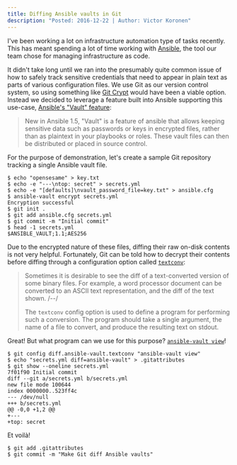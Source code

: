 ```yaml
---
title: Diffing Ansible vaults in Git
description: "Posted: 2016-12-22 | Author: Victor Koronen"
---
```


I've been working a lot on infrastructure automation type of tasks recently.
This has meant spending a lot of time working with [Ansible][ansible], the tool
our team chose for managing infrastructure as code.

It didn't take long until we ran into the presumably quite common issue of how
to safely track sensitive credentials that need to appear in plain text as parts
of various configuration files. We use Git as our version control system, so
using something like [Git Crypt][git-crypt] would have been a viable option.
Instead we decided to leverage a feature built into Ansible supporting this
use-case, [Ansible's "Vault" feature][ansible-vault]:

> New in Ansible 1.5, "Vault" is a feature of ansible that allows keeping
> sensitive data such as passwords or keys in encrypted files, rather than as
> plaintext in your playbooks or roles. These vault files can then be
> distributed or placed in source control.

For the purpose of demonstration, let's create a sample Git repository tracking
a single Ansible vault file.

    $ echo "opensesame" > key.txt
    $ echo -e "---\ntop: secret" > secrets.yml
    $ echo -e "[defaults]\nvault_password_file=key.txt" > ansible.cfg
    $ ansible-vault encrypt secrets.yml
    Encryption successful
    $ git init .
    $ git add ansible.cfg secrets.yml
    $ git commit -m "Initial commit"
    $ head -1 secrets.yml
    $ANSIBLE_VAULT;1.1;AES256

[ansible]: https://www.ansible.com/
[git-crypt]: https://www.agwa.name/projects/git-crypt/
[ansible-vault]: https://docs.ansible.com/ansible/playbooks_vault.html

Due to the encrypted nature of these files, diffing their raw on-disk contents
is not very helpful. Fortunately, Git can be told how to decrypt their contents
before diffing through a configuration option called
[`textconv`][git-diff-textconv]:

> Sometimes it is desirable to see the diff of a text-converted version of some
> binary files. For example, a word processor document can be converted to an
> ASCII text representation, and the diff of the text shown. /--/
>
> The `textconv` config option is used to define a program for performing such a
> conversion. The program should take a single argument, the name of a file to
> convert, and produce the resulting text on stdout.

Great! But what program can we use for this purpose?
[`ansible-vault view`][ansible-vault-view]!

    $ git config diff.ansible-vault.textconv "ansible-vault view"
    $ echo "secrets.yml diff=ansible-vault" > .gitattributes
    $ git show --oneline secrets.yml
    7f01f90 Initial commit
    diff --git a/secrets.yml b/secrets.yml
    new file mode 100644
    index 0000000..523ff4c
    --- /dev/null
    +++ b/secrets.yml
    @@ -0,0 +1,2 @@
    +---
    +top: secret

Et voilà!

    $ git add .gitattributes
    $ git commit -m "Make Git diff Ansible vaults"

[git-diff-textconv]: https://git-scm.com/docs/gitattributes#_performing_text_diffs_of_binary_files
[ansible-vault-view]: https://docs.ansible.com/ansible/playbooks_vault.html#viewing-encrypted-files
